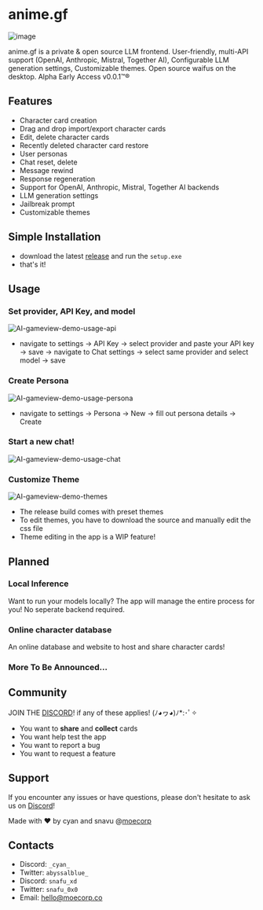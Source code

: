# anime.gf

![image](https://github.com/cyanff/anime.gf/assets/42996044/306d1caf-d6ec-4370-92f6-2328de3a8956)

anime.gf is a private & open source LLM frontend. 
User-friendly, multi-API support (OpenAI, Anthropic, Mistral, Together AI), Configurable LLM generation settings, Customizable themes.
Open source waifus on the desktop. Alpha Early Access v0.0.1™® 


## Features
- Character card creation
- Drag and drop import/export character cards
- Edit, delete character cards
- Recently deleted character card restore
- User personas 
- Chat reset, delete
- Message rewind
- Response regeneration
- Support for OpenAI, Anthropic, Mistral, Together AI backends
- LLM generation settings
- Jailbreak prompt
- Customizable themes

## Simple Installation
- download the latest [release](https://github.com/cyanff/anime.gf/releases) and run the `setup.exe`
- that's it!

## Usage
### Set provider, API Key, and model
![AI-gameview-demo-usage-api](https://github.com/cyanff/anime.gf/assets/42996044/9b57af93-39c8-4f5d-90a5-2a63a8d3ca16)
- navigate to settings -> API Key -> select provider and paste your API key -> save -> navigate to Chat settings -> select same provider and select model -> save   

### Create Persona
![AI-gameview-demo-usage-persona](https://github.com/cyanff/anime.gf/assets/42996044/6deb1a5c-f674-4722-8eaf-93d19e57d434)
- navigate to settings -> Persona -> New -> fill out persona details -> Create

### Start a new chat!
![AI-gameview-demo-usage-chat](https://github.com/cyanff/anime.gf/assets/42996044/20aee910-ac04-4f17-b216-2fd0ec9f30bc)

### Customize Theme
![AI-gameview-demo-themes](https://github.com/cyanff/anime.gf/assets/42996044/b55a2d25-d5db-4d36-a5ba-53ead90fc069)
- The release build comes with preset themes
- To edit themes, you have to download the source and manually edit the css file
- Theme editing in the app is a WIP feature!    

## Planned 
### Local Inference
Want to run your models locally? The app will manage the entire process for you!
No seperate backend required.
### Online character database
An online database and website to host and share character cards! 
### More To Be Announced...

## Community

JOIN THE [DISCORD](https://discord.gg/CNGAZrahmA)! if any of these applies! (ﾉ◕ヮ◕)ﾉ*:･ﾟ✧
- You want to **share** and **collect** cards
- You want help test the app
- You want to report a bug
- You want to request a feature

## Support
If you encounter any issues or have questions, please don't hesitate to ask us on [Discord](https://discord.gg/CNGAZrahmA)! 

Made with ❤️ by cyan and snavu @[moecorp](https://www.anime.gf/)

## Contacts
- Discord:  `_cyan_`
- Twitter:  `abyssalblue_`
- Discord:  `snafu_xd`
- Twitter:  `snafu_0x0`
- Email: hello@moecorp.co

